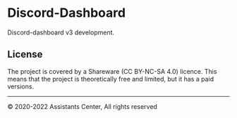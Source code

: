 # Discord-Dashboard

Discord-dashboard v3 development.

## License

The project is covered by a Shareware (CC BY-NC-SA 4.0) licence. This means that the project is theoretically free and limited, but it has a paid versions.

<hr/>

© 2020-2022 Assistants Center, All rights reserved